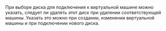 При выборе диска для подключения к виртуальной машине можно указать, следует ли удалять этот диск при удалении соответствующей машины. Указать это можно при создании, изменении виртуальной машины и при подключении нового диска.
